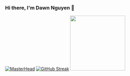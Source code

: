 ### Hi there, I'm Dawn Nguyen 👋

<!--
**YuuHaruna/YuuHaruna** is a ✨ _special_ ✨ repository because its `README.md` (this file) appears on your GitHub profile.

Here are some ideas to get you started:

- 🔭 I’m currently working on ...
- 🌱 I’m currently learning ...
- 👯 I’m looking to collaborate on ...
- 🤔 I’m looking for help with ...
- 💬 Ask me about ...
- 📫 How to reach me: ...
- 😄 Pronouns: ...
- ⚡ Fun fact: ...
-->
[![MasterHead](https://hinhnen123.com/wp-content/uploads/2021/06/anh-meo-cute-nhat-9.jpg)](https://github.com/DawnHNguyen)
[![GitHub Streak](https://github-readme-streak-stats.herokuapp.com/?user=DenverCoder1)](https://git.io/streak-stats)
<img height="180em" src="https://github-readme-stats.vercel.app/api?username=DawnHNguyen&show_icons=true&hide_border=true&&count_private=true&include_all_commits=true"/>
